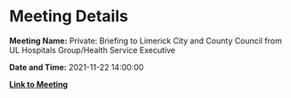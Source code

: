 # Meeting Details

**Meeting Name:** Private: Briefing to Limerick City and County Council from UL Hospitals Group/Health Service Executive

**Date and Time:** 2021-11-22 14:00:00

**[Link to Meeting](https://www.limerick.ie/council/whats-on/private-briefing-limerick-city-and-county-council-ul-hospitals-group-health)**
